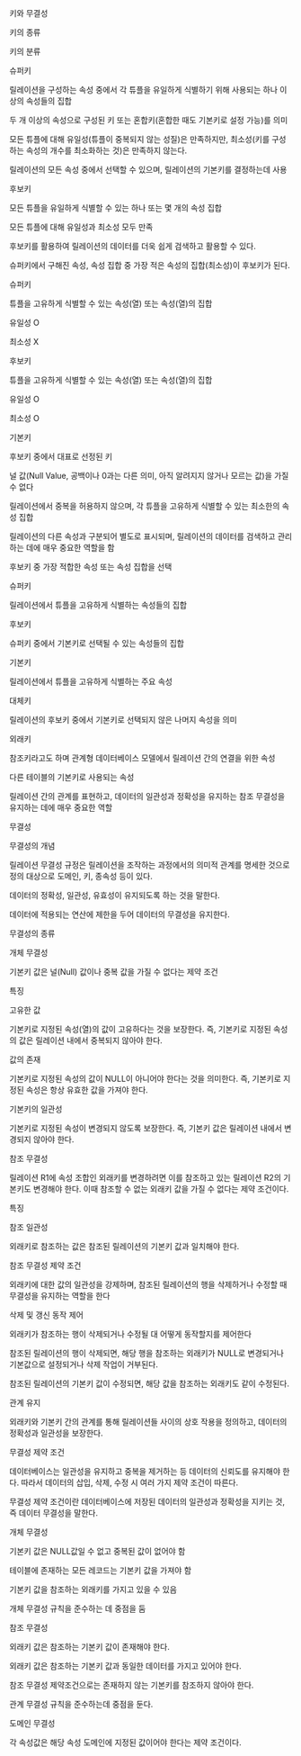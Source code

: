 키와 무결성

키의 종류

키의 분류

슈퍼키

릴레이션을 구성하는 속성 중에서 각 튜플을 유일하게 식별하기 위해 사용되는 하나 이상의 속성들의 집합

두 개 이상의 속성으로 구성된 키 또는 혼합키(혼합한 때도 기본키로 설정 가능)를 의미

모든 튜플에 대해 유일성(튜플이 중복되지 않는 성질)은 만족하지만, 최소성(키를 구성하는 속성의 개수를 최소화하는 것)은 만족하지 않는다.

릴레이션의 모든 속성 중에서 선택할 수 있으며, 릴레이션의 기본키를 결정하는데 사용

후보키

모든 튜플을 유일하게 식별할 수 있는 하나 또는 몇 개의 속성 집합

모든 튜플에 대해 유일성과 최소성 모두 만족

후보키를 활용하여 릴레이션의 데이터를 더욱 쉽게 검색하고 활용할 수 있다.

슈퍼키에서 구해진 속성, 속성 집합 중 가장 적은 속성의 집합(최소성)이 후보키가 된다.

슈퍼키

튜플을 고유하게 식별할 수 있는 속성(열) 또는 속성(열)의 집합

유일성 O

최소성 X

후보키

튜플을 고유하게 식별할 수 있는 속성(열) 또는 속성(열)의 집합

유일성 O

최소성 O

기본키

후보키 중에서 대표로 선정된 키

널 값(Null Value, 공백이나 0과는 다른 의미, 아직 알려지지 않거나 모르는 값)을 가질 수 없다

릴레이션에서 중복을 허용하지 않으며, 각 튜플을 고유하게 식별할 수 있는 최소한의 속성 집합

릴레이션의 다른 속성과 구분되어 별도로 표시되며, 릴레이션의 데이터를 검색하고 관리하는 데에 매우 중요한 역할을 함

후보키 중 가장 적합한 속성 또는 속성 집합을 선택

슈퍼키

릴레이션에서 튜플을 고유하게 식별하는 속성들의 집합

후보키

슈퍼키 중에서 기본키로 선택될 수 있는 속성들의 집합

기본키

릴레이션에서 튜플을 고유하게 식별하는 주요 속성

대체키

릴레이션의 후보키 중에서 기본키로 선택되지 않은 나머지 속성을 의미

외래키

참조키라고도 하며 관계형 데이터베이스 모델에서 릴레이션 간의 연결을 위한 속성

다른 테이블의 기본키로 사용되는 속성

릴레이션 간의 관계를 표현하고, 데이터의 일관성과 정확성을 유지하는 참조 무결성을 유지하는 데에 매우 중요한 역할

무결성

무결성의 개념

릴레이션 무결성 규정은 릴레이션을 조작하는 과정에서의 의미적 관계를 명세한 것으로 정의 대상으로 도메인, 키, 종속성 등이 있다.

데이터의 정확성, 일관성, 유효성이 유지되도록 하는 것을 말한다.

데이터에 적용되는 연산에 제한을 두어 데이터의 무결성을 유지한다.

무결성의 종류

개체 무결성

기본키 값은 널(Null) 값이나 중복 값을 가질 수 없다는 제약 조건

특징

고유한 값

기본키로 지정된 속성(열)의 값이 고유하다는 것을 보장한다. 즉, 기본키로 지정된 속성의 값은 릴레이션 내에서 중복되지 않아야 한다.

값의 존재

기본키로 지정된 속성의 값이 NULL이 아니어야 한다는 것을 의미한다. 즉, 기본키로 지정된 속성은 항상 유효한 값을 가져야 한다.

기본키의 일관성

기본키로 지정된 속성이 변경되지 않도록 보장한다. 즉, 기본키 값은 릴레이션 내에서 변경되지 않아야 한다.

참조 무결성

릴레이션 R1에 속성 조합인 외래키를 변경하려면 이를 참조하고 있는 릴레이션 R2의 기본키도 변경해야 한다. 이때 참조할 수 없는 외래키 값을 가질 수 없다는 제약 조건이다.

특징

참조 일관성

외래키로 참조하는 값은 참조된 릴레이션의 기본키 값과 일치해야 한다.

참조 무결성 제약 조건

외래키에 대한 값의 일관성을 강제하며, 참조된 릴레이션의 행을 삭제하거나 수정할 때 무결성을 유지하는 역할을 한다

삭제 및 갱신 동작 제어

외래키가 참조하는 행이 삭제되거나 수정될 대 어떻게 동작할지를 제어한다

참조된 릴레이션의 행이 삭제되면, 해당 행을 참조하는 외래키가 NULL로 변경되거나 기본값으로 설정되거나 삭제 작업이 거부된다.

참조된 릴레이션의 기본키 값이 수정되면, 해당 값을 참조하는 외래키도 같이 수정된다.

관계 유지

외래키와 기본키 간의 관계를 통해 릴레이션들 사이의 상호 작용을 정의하고, 데이터의 정확성과 일관성을 보장한다.

무결성 제약 조건

데이터베이스는 일관성을 유지하고 중복을 제거하는 등 데이터의 신뢰도를 유지해야 한다. 따라서 데이터의 삽입, 삭제, 수정 시 여러 가지 제약 조건이 따른다.

무결성 제약 조건이란 데이터베이스에 저장된 데이터의 일관성과 정확성을 지키는 것, 즉 데이터 무결성을 말한다.

개체 무결성

기본키 값은 NULL값일 수 없고 중복된 값이 없어야 함

테이블에 존재하는 모든 레코드는 기본키 값을 가져야 함

기본키 값을 참조하는 외래키를 가지고 있을 수 있음

개체 무결성 규칙을 준수하는 데 중점을 둠

참조 무결성

외래키 값은 참조하는 기본키 값이 존재해야 한다.

외래키 값은 참조하는 기본키 값과 동일한 데이터를 가지고 있어야 한다.

참조 무결성 제약조건으로는 존재하지 않는 기본키를 참조하지 않아야 한다.

관계 무결성 규칙을 준수하는데 중점을 둔다.

도메인 무결성

각 속성값은 해당 속성 도메인에 지정된 값이어야 한다는 제약 조건이다.